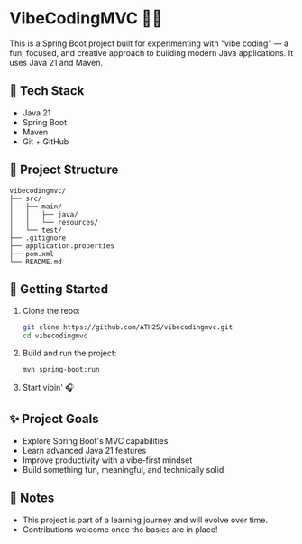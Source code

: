 

# VibeCodingMVC 🎵🚀

This is a Spring Boot project built for experimenting with "vibe coding" — a fun, focused, and creative approach to building modern Java applications. It uses Java 21 and Maven.

## 🔧 Tech Stack

- Java 21
- Spring Boot
- Maven
- Git + GitHub

## 📁 Project Structure

```
vibecodingmvc/
├── src/
│   ├── main/
│   │   ├── java/
│   │   └── resources/
│   └── test/
├── .gitignore
├── application.properties
├── pom.xml
└── README.md
```

## 🚀 Getting Started

1. Clone the repo:
   ```bash
   git clone https://github.com/ATH25/vibecodingmvc.git
   cd vibecodingmvc
   ```

2. Build and run the project:
   ```bash
   mvn spring-boot:run
   ```

3. Start vibin' 🎧

## ✨ Project Goals

- Explore Spring Boot's MVC capabilities
- Learn advanced Java 21 features
- Improve productivity with a vibe-first mindset
- Build something fun, meaningful, and technically solid

## 📌 Notes

- This project is part of a learning journey and will evolve over time.
- Contributions welcome once the basics are in place!